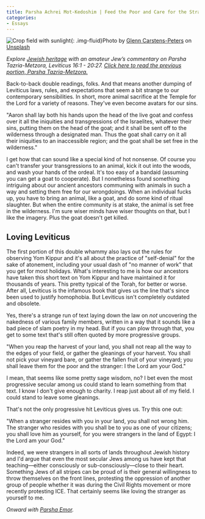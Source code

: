 ```yaml
---
title: Parsha Achrei Mot-Kedoshim | Feed the Poor and Care for the Stranger
categories:
- Essays
---
```


![Crop field with sunlight](https://withoutapath.com/wp-content/uploads/2020/05/glenn-carstens-peters-piNf3C4TViA-unsplash-1024x681.jpg){: .img-fluid}Photo by [Glenn Carstens-Peters](https://unsplash.com/@glenncarstenspeters?utm_source=unsplash&utm_medium=referral&utm_content=creditCopyText) on [Unsplash](https://unsplash.com/s/photos/crop-field?utm_source=unsplash&utm_medium=referral&utm_content=creditCopyText)

_Explore [Jewish heritage](https://withoutapath.com/jewish-heritage/) with an amateur Jew’s commentary on Parsha Tazria-Metzora, Leviticus 16:1 - 20:27. [Click here to read the previous portion, Parsha Tazria-Metzora](https://withoutapath.com/parsha-tazria-metzora/)[.](https://withoutapath.com/parsha-shemini/)_

Back-to-back double readings, folks. And that means another dumping of Leviticus laws, rules, and expectations that seem a bit strange to our contemporary sensibilities. In short, more animal sacrifice at the Temple for the Lord for a variety of reasons. They've even become avatars for our sins.

<!-- more -->

"Aaron shall lay both his hands upon the head of the live goat and confess over it all the iniquities and transgressions of the Israelites, whatever their sins, putting them on the head of the goat; and it shall be sent off to the wilderness through a designated man. Thus the goat shall carry on it all their iniquities to an inaccessible region; and the goat shall be set free in the wilderness."

I get how that can sound like a special kind of hot nonsense. Of course you can't transfer your transgressions to an animal, kick it out into the woods, and wash your hands of the ordeal. It's too easy of a bandaid (assuming you can get a goat to cooperate). But I nonetheless found something intriguing about our ancient ancestors communing with animals in such a way and setting them free for our wrongdoings. When an individual fucks up, you have to bring an animal, like a goat, and do some kind of ritual slaughter. But when the entire community is at stake, the animal is set free in the wilderness. I'm sure wiser minds have wiser thoughts on that, but I like the imagery. Plus the goat doesn't get killed.

## Loving Leviticus

The first portion of this double whammy also lays out the rules for observing Yom Kippur and it's all about the practice of "self-denial" for the sake of atonement, including your usual dash of "no manner of work" that you get for most holidays. What's interesting to me is how our ancestors have taken this short text on Yom Kippur and have maintained it for thousands of years. This pretty typical of the Torah, for better or worse. After all, Leviticus is the infamous book that gives us the line that's since been used to justify homophobia. But Leviticus isn't completely outdated and obsolete.

Yes, there's a strange run of text laying down the law on _not_ uncovering the nakedness of various family members, written in a way that it sounds like a bad piece of slam poetry in my head. But if you can plow through that, you get to some text that's still often quoted by more progressive groups.

"When you reap the harvest of your land, you shall not reap all the way to the edges of your field, or gather the gleanings of your harvest. You shall not pick your vineyard bare, or gather the fallen fruit of your vineyard; you shall leave them for the poor and the stranger: I the Lord am your God."

I mean, that seems like some pretty sage wisdom, no? I bet even the most progressive secular among us could stand to learn something from that text. I know I don't give enough to charity. I reap just about all of my field. I could stand to leave some gleanings.

That's not the only progressive hit Leviticus gives us. Try this one out:

"When a stranger resides with you in your land, you shall not wrong him. The stranger who resides with you shall be to you as one of your citizens; you shall love him as yourself, for you were strangers in the land of Egypt: I the Lord am your God."

Indeed, we were strangers in all sorts of lands throughout Jewish history and I'd argue that even the most secular Jews among us have kept that teaching––either consciously or sub-consciously––close to their heart. Something Jews of all stripes can be proud of is their general willingness to throw themselves on the front lines, protesting the oppression of another group of people whether it was during the Civil Rights movement or more recently protesting ICE. That certainly seems like loving the stranger as yourself to me.

_Onward with [Parsha Emor](https://withoutapath.com/parsha-emor/)._

